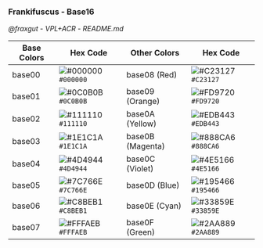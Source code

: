 ### Frankifuscus - Base16
*@fraxgut* - *VPL+ACR* - *README.md*

| Base Colors | Hex Code | Other Colors | Hex Code |
|-------------|----------|--------------|----------|
| base00      | ![#000000](https://placehold.co/15x15/000000/000000.png) `#000000`  | base08 (Red) | ![#C23127](https://placehold.co/15x15/C23127/C23127.png) `#C23127`  |
| base01      | ![#0C0B0B](https://placehold.co/15x15/0C0B0B/0C0B0B.png) `#0C0B0B`  | base09 (Orange) | ![#FD9720](https://placehold.co/15x15/FD9720/FD9720.png) `#FD9720`  |
| base02      | ![#111110](https://placehold.co/15x15/111110/111110.png) `#111110`  | base0A (Yellow) | ![#EDB443](https://placehold.co/15x15/EDB443/EDB443.png) `#EDB443`  |
| base03      | ![#1E1C1A](https://placehold.co/15x15/1E1C1A/1E1C1A.png) `#1E1C1A`  | base0B (Magenta) | ![#888CA6](https://placehold.co/15x15/888CA6/888CA6.png) `#888CA6`  |
| base04      | ![#4D4944](https://placehold.co/15x15/4D4944/4D4944.png) `#4D4944`  | base0C (Violet) | ![#4E5166](https://placehold.co/15x15/4E5166/4E5166.png) `#4E5166`  |
| base05      | ![#7C766E](https://placehold.co/15x15/7C766E/7C766E.png) `#7C766E`  | base0D (Blue) | ![#195466](https://placehold.co/15x15/195466/195466.png) `#195466`  |
| base06      | ![#C8BEB1](https://placehold.co/15x15/C8BEB1/C8BEB1.png) `#C8BEB1`  | base0E (Cyan) | ![#33859E](https://placehold.co/15x15/33859E/33859E.png) `#33859E`  |
| base07      | ![#FFFAEB](https://placehold.co/15x15/FFFAEB/FFFAEB.png) `#FFFAEB`  | base0F (Green) | ![#2AA889](https://placehold.co/15x15/2AA889/2AA889.png) `#2AA889`  |
